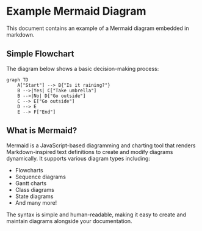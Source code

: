 # Example Mermaid Diagram

This document contains an example of a Mermaid diagram embedded in markdown.

## Simple Flowchart

The diagram below shows a basic decision-making process:

```mermaid
graph TD
    A["Start"] --> B{"Is it raining?"}
    B -->|Yes| C["Take umbrella"]
    B -->|No| D["Go outside"]
    C --> E["Go outside"]
    D --> E
    E --> F["End"]
```

## What is Mermaid?

Mermaid is a JavaScript-based diagramming and charting tool that renders Markdown-inspired text definitions to create and modify diagrams dynamically. It supports various diagram types including:

- Flowcharts
- Sequence diagrams  
- Gantt charts
- Class diagrams
- State diagrams
- And many more!

The syntax is simple and human-readable, making it easy to create and maintain diagrams alongside your documentation. 